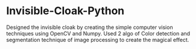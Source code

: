 # Invisible-Cloak-Python
Designed the invisible cloak by creating the simple computer vision techniques using OpenCV and Numpy.
Used 2 algo of Color detection and segmentation technique of image processing to create the magical effect.
